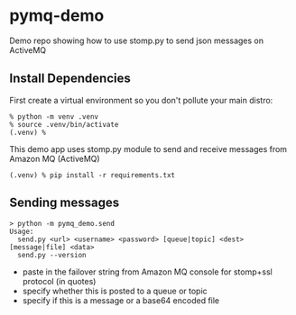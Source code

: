 # pymq-demo
Demo repo showing how to use stomp.py to send json messages on ActiveMQ

## Install Dependencies

First create a virtual environment so you don't pollute your main distro:

```shell
% python -m venv .venv
% source .venv/bin/activate
(.venv) %
```

This demo app uses stomp.py module to send and receive messages from Amazon MQ (ActiveMQ)

```shell
(.venv) % pip install -r requirements.txt
```

## Sending messages

```shell
> python -m pymq_demo.send
Usage:
  send.py <url> <username> <password> [queue|topic] <dest> [message|file] <data>
  send.py --version
```

- paste in the failover string from Amazon MQ console for stomp+ssl protocol (in quotes)
- specify whether this is posted to a queue or topic
- specify if this is a message or a base64 encoded file
